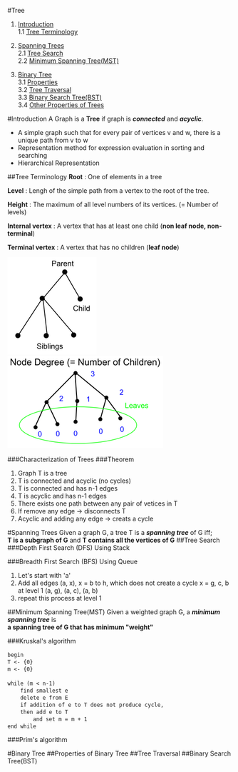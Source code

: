 #Tree

1. [Introduction](#introduction)  
1.1 [Tree Terminology](#tree-terminology)

2. [Spanning Trees](#spanning-trees)  
2.1 [Tree Search](#tree-search)  
2.2 [Minimum Spanning Tree(MST)](#minimum-spanning-tree(MST))

3. [Binary Tree](#binary-tree)  
3.1 [Properties](#properties)  
3.2 [Tree Traversal](#tree-traversal)  
3.3 [Binary Search Tree(BST)](binary-search-tree(BST))  
3.4 [Other Properties of Trees](other-properties-of-trees)  

#Introduction
A Graph is a **Tree** if graph is ***connected*** and ***acyclic***.
* A simple graph such that for every pair of vertices v and w, 
there is a unique path from v to w
* Representation method for expression evaluation in sorting and searching
* Hierarchical Representation

##Tree Terminology
**Root** : One of elements in a tree

**Level** : Lengh of the simple path from a vertex to the root of the tree.

**Height** : The maximum of all level numbers of its vertices. (= Number of levels)

**Internal vertex** : A vertex that has at least one child (**non leaf node, non-terminal**)

**Terminal vertex** : A vertex that has no children (**leaf node**)

![img](./img/parent_child_siblings.png)
![img](./img/node_degree.png)

###Characterization of Trees
###Theorem
1. Graph T is a tree
2. T is connected and acyclic (no cycles)
3. T is connected and has n-1 edges
4. T is acyclic and has n-1 edges
5. There exists one path between any pair of vetices in T
6. If remove any edge -> disconnects T
7. Acyclic and adding any edge -> creats a cycle

#Spanning Trees
Given a graph G, a tree T is a ***spanning tree*** of G iff;  
**T is a subgraph of G** and **T contains all the vertices of G**
##Tree Search
###Depth First Search (DFS)
Using Stack

###Breadth First Search (BFS)
Using Queue

1) Let's start with 'a'  
2) Add all edges (a, x), x = b to h, which does not create a cycle x = g, c, b at level 1 (a, g), (a, c), (a, b)  
3) repeat this process at level 1

##Minimum Spanning Tree(MST)
Given a weighted graph G, a ***minimum spanning tree*** is  
**a spanning tree of G that has minimum "weight"**

###Kruskal's algorithm
```
begin
T <- {0}
m <- {0}

while (m < n-1)
	find smallest e
	delete e from E
	if addition of e to T does not produce cycle,
	then add e to T
		and set m = m + 1
end while
```

###Prim's algorithm

#Binary Tree
##Properties of Binary Tree
##Tree Traversal
##Binary Search Tree(BST)
